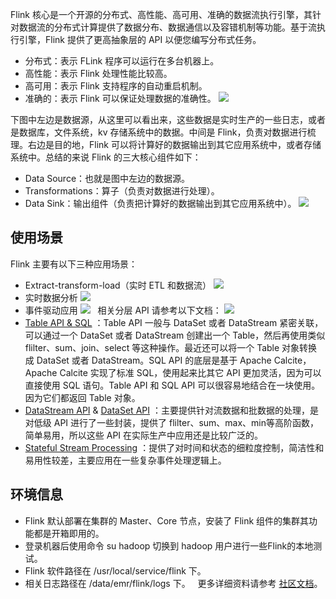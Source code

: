 Flink 核心是一个开源的分布式、高性能、高可用、准确的数据流执行引擎，其针对数据流的分布式计算提供了数据分布、数据通信以及容错机制等功能。基于流执行引擎，Flink 提供了更高抽象层的 API 以便您编写分布式任务。
- 分布式：表示 FLink 程序可以运行在多台机器上。
- 高性能：表示 Flink 处理性能比较高。
- 高可用：表示 Flink 支持程序的自动重启机制。
- 准确的：表示 Flink 可以保证处理数据的准确性。
![](https://qcloudimg.tencent-cloud.cn/raw/3c8a93de4b8e444fe1c5c7cd1074e53b.png)

下图中左边是数据源，从这里可以看出来，这些数据是实时生产的一些日志，或者是数据库，文件系统，kv 存储系统中的数据。中间是 Flink，负责对数据进行梳理。右边是目的地，Flink 可以将计算好的数据输出到其它应用系统中，或者存储系统中。总结的来说 Flink 的三大核心组件如下：
- Data Source：也就是图中左边的数据源。
- Transformations：算子（负责对数据进行处理）。
- Data Sink：输出组件（负责把计算好的数据输出到其它应用系统中）。
![](https://qcloudimg.tencent-cloud.cn/raw/daff84e47463d9ca82b107845b1e38b2.png)

## 使用场景
Flink 主要有以下三种应用场景：
- Extract-transform-load（实时 ETL 和数据流）
![](https://qcloudimg.tencent-cloud.cn/raw/607d06d06427a13c8d13f4da30971237.png)
- 实时数据分析
![](https://qcloudimg.tencent-cloud.cn/raw/3cc7a4362223ebde31ee000446f9b7ea.png)
- 事件驱动应用
![](https://qcloudimg.tencent-cloud.cn/raw/fd79b2239edc473ba13a46b89563fbff.png)
 
相关分层 API 请参考以下文档：
![](https://qcloudimg.tencent-cloud.cn/raw/d8faa64c904b167622097c0a5b8432d4.png)
- [Table API & SQL](https://nightlies.apache.org/flink/flink-docs-release-1.9/dev/table/) ：Table API 一般与 DataSet 或者 DataStream 紧密关联，可以通过一个 DataSet 或者 DataStream 创建出一个 Table，然后再使用类似 flilter、sum、join、select 等这种操作。最近还可以将一个 Table 对象转换成 DataSet 或者 DataStream。SQL API 的底层是基于 Apache Calcite，Apache Calcite 实现了标准 SQL，使用起来比其它 API 更加灵活，因为可以直接使用 SQL 语句。Table API 和 SQL API 可以很容易地结合在一块使用。因为它们都返回 Table 对象。
- [DataStream API](https://nightlies.apache.org/flink/flink-docs-release-1.9/dev/datastream_api.html) & [DataSet API](https://nightlies.apache.org/flink/flink-docs-release-1.9/dev/batch/) ：主要提供针对流数据和批数据的处理，是对低级 API 进行了一些封装，提供了 flilter、sum、max、min等高阶函数，简单易用，所以这些 API 在实际生产中应用还是比较广泛的。
- [Stateful Stream Processing](https://nightlies.apache.org/flink/flink-docs-release-1.9/dev/api_concepts.html) ：提供了对时间和状态的细粒度控制，简洁性和易用性较差，主要应用在一些复杂事件处理逻辑上。

## 环境信息
- Flink 默认部署在集群的 Master、Core 节点，安装了 Flink 组件的集群其功能都是开箱即用的。
- 登录机器后使用命令 su hadoop 切换到 hadoop 用户进行一些Flink的本地测试。
- Flink 软件路径在 /usr/local/service/flink 下。
- 相关日志路径在 /data/emr/flink/logs 下。
 
更多详细资料请参考 [社区文档](https://flink.apache.org/)。

